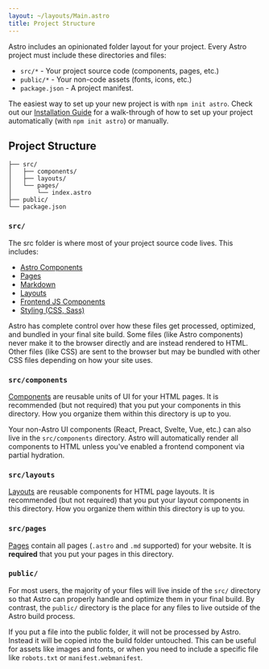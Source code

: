 ```yaml
---
layout: ~/layouts/Main.astro
title: Project Structure
---
```


Astro includes an opinionated folder layout for your project. Every Astro project must include these directories and files:

- `src/*` - Your project source code (components, pages, etc.)
- `public/*` - Your non-code assets (fonts, icons, etc.)
- `package.json` - A project manifest.

The easiest way to set up your new project is with `npm init astro`. Check out our [Installation Guide](/quick-start) for a walk-through of how to set up your project automatically (with `npm init astro`) or manually.

## Project Structure

```
├── src/
│   ├── components/
│   ├── layouts/
│   └── pages/
│       └── index.astro
├── public/
└── package.json
```

### `src/`

The src folder is where most of your project source code lives. This includes:

- [Astro Components](/core-concepts/astro-components)
- [Pages](/core-concepts/astro-pages)
- [Markdown](/core-concepts/astro-pages)
- [Layouts](/core-concepts/astro-pages)
- [Frontend JS Components](/core-concepts/component-hydration)
- [Styling (CSS, Sass)](/guides/styling)

Astro has complete control over how these files get processed, optimized, and bundled in your final site build. Some files (like Astro components) never make it to the browser directly and are instead rendered to HTML. Other files (like CSS) are sent to the browser but may be bundled with other CSS files depending on how your site uses.

### `src/components`

[Components](/core-concepts/astro-components) are reusable units of UI for your HTML pages. It is recommended (but not required) that you put your components in this directory. How you organize them within this directory is up to you.

Your non-Astro UI components (React, Preact, Svelte, Vue, etc.) can also live in the `src/components` directory. Astro will automatically render all components to HTML unless you've enabled a frontend component via partial hydration.

### `src/layouts`

[Layouts](/core-concepts/layouts) are reusable components for HTML page layouts. It is recommended (but not required) that you put your layout components in this directory. How you organize them within this directory is up to you.

### `src/pages`

[Pages](/core-concepts/astro-pages) contain all pages (`.astro` and `.md` supported) for your website. It is **required** that you put your pages in this directory.
  
### `public/`

For most users, the majority of your files will live inside of the `src/` directory so that Astro can properly handle and optimize them in your final build. By contrast, the `public/` directory is the place for any files to live outside of the Astro build process.

If you put a file into the public folder, it will not be processed by Astro. Instead it will be copied into the build folder untouched. This can be useful for assets like images and fonts, or when you need to include a specific file like `robots.txt` or `manifest.webmanifest`.